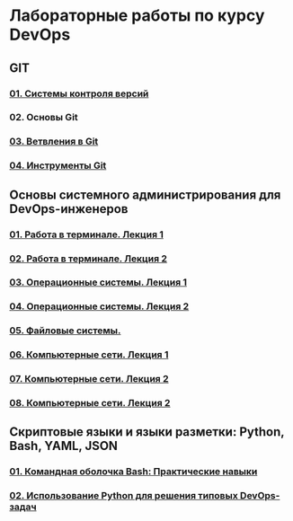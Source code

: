 # Лабораторные работы по курсу DevOps
## GIT
### [01. Системы контроля версий](02-git-01/README.md)
### 02. Основы Git
### [03. Ветвления в Git](02-git-03/README.md)
### [04. Инструменты Git](02-git-04/README.md)
## Основы системного администрирования для DevOps-инженеров
### [01. Работа в терминале. Лекция 1](03-sysadmin-01/README.md)
### [02. Работа в терминале. Лекция 2](03-sysadmin-02/README.md)
### [03. Операционные системы. Лекция 1](03-sysadmin-03/README.md)
### [04. Операционные системы. Лекция 2](03-sysadmin-04/README.md)
### [05. Файловые системы.](03-sysadmin-05/README.md)
### [06. Компьютерные сети. Лекция 1](03-sysadmin-06/README.md)
### [07. Компьютерные сети. Лекция 2](03-sysadmin-07/README.md)
### [08. Компьютерные сети. Лекция 2](03-sysadmin-08/README.md)
## Скриптовые языки и языки разметки: Python, Bash, YAML, JSON
### [01. Командная оболочка Bash: Практические навыки](04-script-01/README.md)
### [02. Использование Python для решения типовых DevOps-задач](04-script-02/README.md)